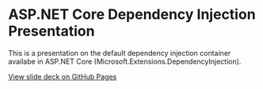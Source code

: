 # ASP.NET Core Dependency Injection Presentation

This is a presentation on the default dependency injection container availabe in ASP.NET Core (Microsoft.Extensions.DependencyInjection).

[View slide deck on GitHub Pages](https://davidbwilson.github.io/Core_DI_Presentation)